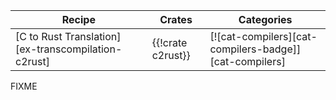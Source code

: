 | Recipe | Crates | Categories |
|---|---|---|
| [C to Rust Translation][ex-transcompilation-c2rust] | {{!crate c2rust}} | [![cat-compilers][cat-compilers-badge]][cat-compilers]  |

<div class="hidden">
FIXME
</div>
